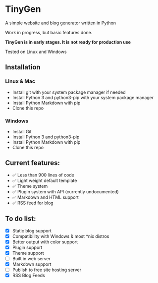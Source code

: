 # TinyGen

A simple website and blog generator written in Python

Work in progress, but basic features done.

**TinyGen is in early stages. It is not ready for production use**

Tested on Linux and Windows

## Installation

### Linux & Mac

* Install git with your system package manager if needed
* Install Python 3 and python3-pip with your system package manager
* Install Python Markdown with pip
* Clone this repo

### Windows

* Install Git
* Install Python 3 and python3-pip
* Install Python Markdown with pip
* Clone this repo

## Current features:
* ✅ Less than 900 lines of code
* ✅ Light weight default template
* ✅ Theme system
* ✅ Plugin system with API (currently undocumented)
* ✅ Markdown and HTML support
* ✅ RSS feed for blog


## To do list:

- [x] Static blog support
- [x] Compatibility with Windows & most *nix distros
- [x] Better output with color support
- [x] Plugin support
- [x] Theme support
- [ ] Built in web server
- [x] Markdown support
- [ ] Publish to free site hosting server
- [x] RSS Blog Feeds
